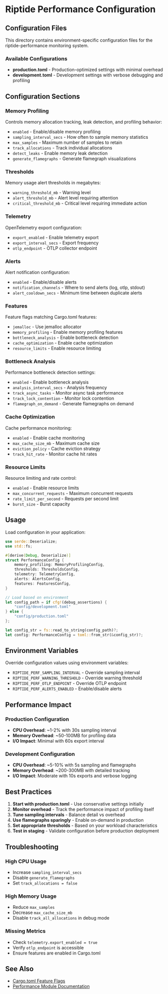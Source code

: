 # Riptide Performance Configuration

## Configuration Files

This directory contains environment-specific configuration files for the riptide-performance monitoring system.

### Available Configurations

- **production.toml** - Production-optimized settings with minimal overhead
- **development.toml** - Development settings with verbose debugging and profiling

## Configuration Sections

### Memory Profiling

Controls memory allocation tracking, leak detection, and profiling behavior:

- `enabled` - Enable/disable memory profiling
- `sampling_interval_secs` - How often to sample memory statistics
- `max_samples` - Maximum number of samples to retain
- `track_allocations` - Track individual allocations
- `detect_leaks` - Enable memory leak detection
- `generate_flamegraphs` - Generate flamegraph visualizations

### Thresholds

Memory usage alert thresholds in megabytes:

- `warning_threshold_mb` - Warning level
- `alert_threshold_mb` - Alert level requiring attention
- `critical_threshold_mb` - Critical level requiring immediate action

### Telemetry

OpenTelemetry export configuration:

- `export_enabled` - Enable telemetry export
- `export_interval_secs` - Export frequency
- `otlp_endpoint` - OTLP collector endpoint

### Alerts

Alert notification configuration:

- `enabled` - Enable/disable alerts
- `notification_channels` - Where to send alerts (log, otlp, stdout)
- `alert_cooldown_secs` - Minimum time between duplicate alerts

### Features

Feature flags matching Cargo.toml features:

- `jemalloc` - Use jemalloc allocator
- `memory_profiling` - Enable memory profiling features
- `bottleneck_analysis` - Enable bottleneck detection
- `cache_optimization` - Enable cache optimization
- `resource_limits` - Enable resource limiting

### Bottleneck Analysis

Performance bottleneck detection settings:

- `enabled` - Enable bottleneck analysis
- `analysis_interval_secs` - Analysis frequency
- `track_async_tasks` - Monitor async task performance
- `track_lock_contention` - Monitor lock contention
- `flamegraph_on_demand` - Generate flamegraphs on demand

### Cache Optimization

Cache performance monitoring:

- `enabled` - Enable cache monitoring
- `max_cache_size_mb` - Maximum cache size
- `eviction_policy` - Cache eviction strategy
- `track_hit_rate` - Monitor cache hit rates

### Resource Limits

Resource limiting and rate control:

- `enabled` - Enable resource limits
- `max_concurrent_requests` - Maximum concurrent requests
- `rate_limit_per_second` - Requests per second limit
- `burst_size` - Burst capacity

## Usage

Load configuration in your application:

```rust
use serde::Deserialize;
use std::fs;

#[derive(Debug, Deserialize)]
struct PerformanceConfig {
    memory_profiling: MemoryProfilingConfig,
    thresholds: ThresholdsConfig,
    telemetry: TelemetryConfig,
    alerts: AlertsConfig,
    features: FeaturesConfig,
}

// Load based on environment
let config_path = if cfg!(debug_assertions) {
    "config/development.toml"
} else {
    "config/production.toml"
};

let config_str = fs::read_to_string(config_path)?;
let config: PerformanceConfig = toml::from_str(&config_str)?;
```

## Environment Variables

Override configuration values using environment variables:

- `RIPTIDE_PERF_SAMPLING_INTERVAL` - Override sampling interval
- `RIPTIDE_PERF_WARNING_THRESHOLD` - Override warning threshold
- `RIPTIDE_PERF_OTLP_ENDPOINT` - Override OTLP endpoint
- `RIPTIDE_PERF_ALERTS_ENABLED` - Enable/disable alerts

## Performance Impact

### Production Configuration

- **CPU Overhead**: ~1-2% with 30s sampling interval
- **Memory Overhead**: ~50-100MB for profiling data
- **I/O Impact**: Minimal with 60s export interval

### Development Configuration

- **CPU Overhead**: ~5-10% with 5s sampling and flamegraphs
- **Memory Overhead**: ~200-300MB with detailed tracking
- **I/O Impact**: Moderate with 10s exports and verbose logging

## Best Practices

1. **Start with production.toml** - Use conservative settings initially
2. **Monitor overhead** - Track the performance impact of profiling itself
3. **Tune sampling intervals** - Balance detail vs overhead
4. **Use flamegraphs sparingly** - Enable on-demand in production
5. **Set appropriate thresholds** - Based on your workload characteristics
6. **Test in staging** - Validate configuration before production deployment

## Troubleshooting

### High CPU Usage

- Increase `sampling_interval_secs`
- Disable `generate_flamegraphs`
- Set `track_allocations = false`

### High Memory Usage

- Reduce `max_samples`
- Decrease `max_cache_size_mb`
- Disable `track_all_allocations` in debug mode

### Missing Metrics

- Check `telemetry.export_enabled = true`
- Verify `otlp_endpoint` is accessible
- Ensure features are enabled in Cargo.toml

## See Also

- [Cargo.toml Feature Flags](/workspaces/eventmesh/crates/riptide-performance/Cargo.toml)
- [Performance Module Documentation](/workspaces/eventmesh/crates/riptide-performance/src/lib.rs)
